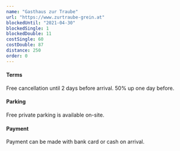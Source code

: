 ```yaml
---
name: "Gasthaus zur Traube"
url: "https://www.zurtraube-grein.at"
blockedUntil: "2021-04-30"
blockedSingle: 1
blockedDouble: 11
costSingle: 60
costDouble: 87
distance: 250
order: 0
---
```


#### Terms

Free cancellation until 2 days before arrival. 50% up one day before.

#### Parking

Free private parking is available on-site.

#### Payment

Payment can be made with bank card or cash on arrival.
